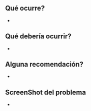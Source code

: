 ## Qué ocurre?
* 

## Qué debería ocurrir?
*

## Alguna recomendación?
*

## ScreenShot del problema
*
